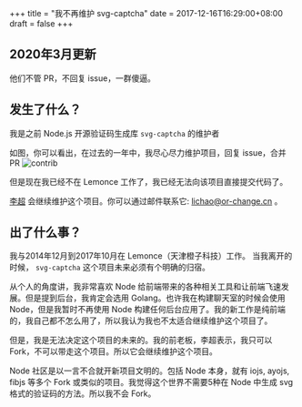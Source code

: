 +++
title = "我不再维护 svg-captcha"
date = 2017-12-16T16:29:00+08:00
draft = false
+++

## 2020年3月更新

他们不管 PR，不回复 issue，一群傻逼。

## 发生了什么？

我是之前 Node.js 开源验证码生成库 `svg-captcha` 的维护者

如图，你可以看出，在过去的一年中，我尽心尽力维护项目，回复 issue，合并 PR
![contrib](/images/svg-captcha-contrib.png)

但是现在我已经不在 Lemonce 工作了，我已经无法向该项目直接提交代码了。

[李超](https://github.com/lichaozhy) 会继续维护这个项目。你可以通过邮件联系它: lichao@or-change.cn 。

## 出了什么事？

我与2014年12月到2017年10月在 Lemonce（天津橙子科技）工作。 当我离开的时候， `svg-captcha` 这个项目未来必须有个明确的归宿。

从个人的角度讲，我非常喜欢 Node 给前端带来的各种相关工具和让前端飞速发展。但是提到后台，我肯定会选用 Golang。也许我在构建聊天室的时候会使用 Node，但是我暂时不再使用 Node 构建任何后台应用了。我的新工作是纯前端的，我自己都不怎么用了，所以我认为我也不太适合继续维护这个项目了。

但是，我是无法决定这个项目的未来的。我的前老板，李超表示，我只可以 Fork，不可以带走这个项目。所以它会继续维护这个项目。

Node 社区是以一言不合就开新项目文明的。包括 Node 本身，就有 iojs, ayojs, fibjs 等多个 Fork 或类似的项目。我觉得这个世界不需要5种在 Node 中生成 svg 格式的验证码的方法。所以我不会 Fork。